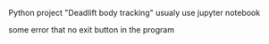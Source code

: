Python project "Deadlift body tracking"
usualy use jupyter notebook

some error that no exit button in the program
